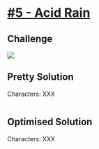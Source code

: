 # [#5 - Acid Rain](https://cssbattle.dev/play/5)

## Challenge

![](https://cssbattle.dev/targets/5.png)


## Pretty Solution

Characters: XXX

```HTML

```

## Optimised Solution

Characters: XXX

```HTML
```